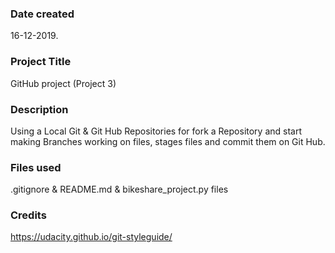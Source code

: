 ### Date created
16-12-2019.

### Project Title
GitHub project (Project 3)

### Description
Using a Local Git & Git Hub Repositories for fork a Repository and start making Branches working on files, stages files and commit them on Git Hub.

### Files used
.gitignore & README.md & bikeshare_project.py files 

### Credits
https://udacity.github.io/git-styleguide/

